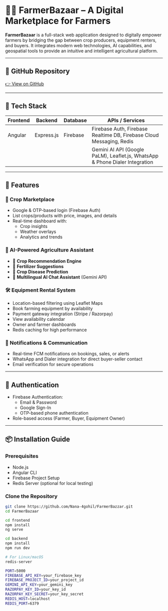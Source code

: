 # 👨‍🌾 FarmerBazaar – A Digital Marketplace for Farmers

**FarmerBazaar** is a full-stack web application designed to digitally empower farmers by bridging the gap between crop producers, equipment renters, and buyers. It integrates modern web technologies, AI capabilities, and geospatial tools to provide an intuitive and intelligent agricultural platform.

---

## 🔗 GitHub Repository

[👉 View on GitHub](https://github.com/Nana-4gohil/FarmerBazzar)

---

## 🧰 Tech Stack

| Frontend      | Backend           | Database     | APIs / Services                                                                 |
|---------------|-------------------|--------------|---------------------------------------------------------------------------------|
| Angular       | Express.js        | Firebase     | Firebase Auth, Firebase Realtime DB, Firebase Cloud Messaging, Redis           |
|               |                   |              | Gemini AI API (Google PaLM), Leaflet.js, WhatsApp & Phone Dialer Integration   |

---

## 🚀 Features

### 🛒 Crop Marketplace
- Google & OTP-based login (Firebase Auth)
- List crops/products with price, images, and details
- Real-time dashboard with:
  - Crop insights
  - Weather overlays
  - Analytics and trends

### 🧠 AI-Powered Agriculture Assistant
- 🌾 **Crop Recommendation Engine**
- 💊 **Fertilizer Suggestions**
- 🦠 **Crop Disease Prediction**
- 💬 **Multilingual AI Chat Assistant** (Gemini API)

### 🛠️ Equipment Rental System
- Location-based filtering using Leaflet Maps
- Book farming equipment by availability
- Payment gateway integration (Stripe / Razorpay)
- View availability calendar
- Owner and farmer dashboards
- Redis caching for high performance

### 🔔 Notifications & Communication
- Real-time FCM notifications on bookings, sales, or alerts
- WhatsApp and Dialer integration for direct buyer-seller contact
- Email verification for secure operations

---

## 🔐 Authentication

- Firebase Authentication:
  - Email & Password
  - Google Sign-In
  - OTP-based phone authentication
- Role-based access (Farmer, Buyer, Equipment Owner)

---

## 📦 Installation Guide

### Prerequisites
- Node.js
- Angular CLI
- Firebase Project Setup
- Redis Server (optional for local testing)

### Clone the Repository

```bash
git clone https://github.com/Nana-4gohil/FarmerBazzar.git
cd FarmerBazaar

cd frontend
npm install
ng serve

cd backend
npm install
npm run dev

# For Linux/macOS
redis-server

PORT=5000
FIREBASE_API_KEY=your_firebase_key
FIREBASE_PROJECT_ID=your_project_id
GEMINI_API_KEY=your_gemini_key
RAZORPAY_KEY_ID=your_key_id
RAZORPAY_KEY_SECRET=your_key_secret
REDIS_HOST=localhost
REDIS_PORT=6379
